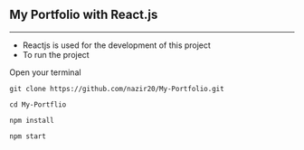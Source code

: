 ## My Portfolio with React.js

<hr>

- Reactjs is used for the development of this project
- To run the project

Open your terminal

`git clone https://github.com/nazir20/My-Portfolio.git`

`cd My-Portflio`

`npm install`

`npm start`


